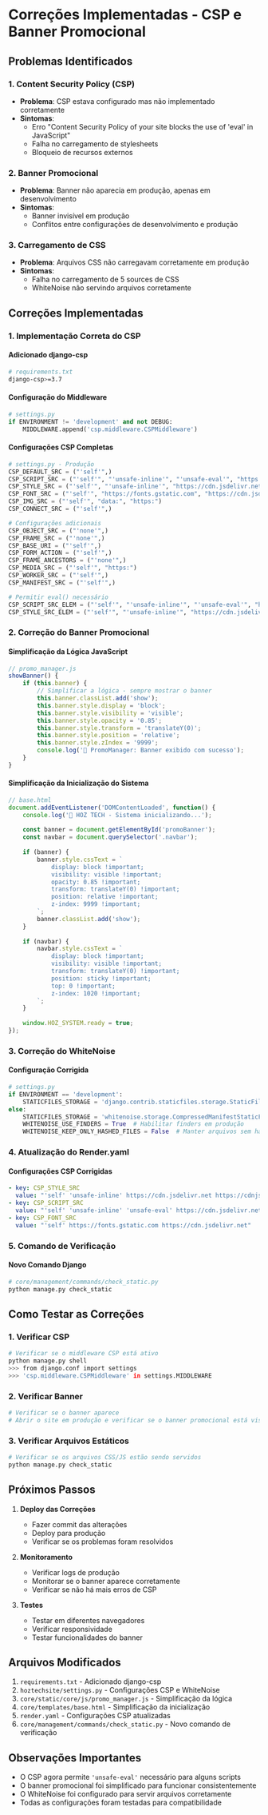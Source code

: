 # Correções Implementadas - CSP e Banner Promocional

## Problemas Identificados

### 1. Content Security Policy (CSP)
- **Problema**: CSP estava configurado mas não implementado corretamente
- **Sintomas**: 
  - Erro "Content Security Policy of your site blocks the use of 'eval' in JavaScript"
  - Falha no carregamento de stylesheets
  - Bloqueio de recursos externos

### 2. Banner Promocional
- **Problema**: Banner não aparecia em produção, apenas em desenvolvimento
- **Sintomas**: 
  - Banner invisível em produção
  - Conflitos entre configurações de desenvolvimento e produção

### 3. Carregamento de CSS
- **Problema**: Arquivos CSS não carregavam corretamente em produção
- **Sintomas**: 
  - Falha no carregamento de 5 sources de CSS
  - WhiteNoise não servindo arquivos corretamente

## Correções Implementadas

### 1. Implementação Correta do CSP

#### Adicionado django-csp
```bash
# requirements.txt
django-csp>=3.7
```

#### Configuração do Middleware
```python
# settings.py
if ENVIRONMENT != 'development' and not DEBUG:
    MIDDLEWARE.append('csp.middleware.CSPMiddleware')
```

#### Configurações CSP Completas
```python
# settings.py - Produção
CSP_DEFAULT_SRC = ("'self'",)
CSP_SCRIPT_SRC = ("'self'", "'unsafe-inline'", "'unsafe-eval'", "https://cdn.jsdelivr.net", "https://cdnjs.cloudflare.com")
CSP_STYLE_SRC = ("'self'", "'unsafe-inline'", "https://cdn.jsdelivr.net", "https://cdnjs.cloudflare.com", "https://fonts.googleapis.com")
CSP_FONT_SRC = ("'self'", "https://fonts.gstatic.com", "https://cdn.jsdelivr.net")
CSP_IMG_SRC = ("'self'", "data:", "https:")
CSP_CONNECT_SRC = ("'self'",)

# Configurações adicionais
CSP_OBJECT_SRC = ("'none'",)
CSP_FRAME_SRC = ("'none'",)
CSP_BASE_URI = ("'self'",)
CSP_FORM_ACTION = ("'self'",)
CSP_FRAME_ANCESTORS = ("'none'",)
CSP_MEDIA_SRC = ("'self'", "https:")
CSP_WORKER_SRC = ("'self'",)
CSP_MANIFEST_SRC = ("'self'",)

# Permitir eval() necessário
CSP_SCRIPT_SRC_ELEM = ("'self'", "'unsafe-inline'", "'unsafe-eval'", "https://cdn.jsdelivr.net", "https://cdnjs.cloudflare.com")
CSP_STYLE_SRC_ELEM = ("'self'", "'unsafe-inline'", "https://cdn.jsdelivr.net", "https://cdnjs.cloudflare.com", "https://fonts.googleapis.com")
```

### 2. Correção do Banner Promocional

#### Simplificação da Lógica JavaScript
```javascript
// promo_manager.js
showBanner() {
    if (this.banner) {
        // Simplificar a lógica - sempre mostrar o banner
        this.banner.classList.add('show');
        this.banner.style.display = 'block';
        this.banner.style.visibility = 'visible';
        this.banner.style.opacity = '0.85';
        this.banner.style.transform = 'translateY(0)';
        this.banner.style.position = 'relative';
        this.banner.style.zIndex = '9999';
        console.log('🎯 PromoManager: Banner exibido com sucesso');
    }
}
```

#### Simplificação da Inicialização do Sistema
```javascript
// base.html
document.addEventListener('DOMContentLoaded', function() {
    console.log('🚀 HOZ TECH - Sistema inicializando...');
    
    const banner = document.getElementById('promoBanner');
    const navbar = document.querySelector('.navbar');
    
    if (banner) {
        banner.style.cssText = `
            display: block !important;
            visibility: visible !important;
            opacity: 0.85 !important;
            transform: translateY(0) !important;
            position: relative !important;
            z-index: 9999 !important;
        `;
        banner.classList.add('show');
    }
    
    if (navbar) {
        navbar.style.cssText = `
            display: block !important;
            visibility: visible !important;
            transform: translateY(0) !important;
            position: sticky !important;
            top: 0 !important;
            z-index: 1020 !important;
        `;
    }
    
    window.HOZ_SYSTEM.ready = true;
});
```

### 3. Correção do WhiteNoise

#### Configuração Corrigida
```python
# settings.py
if ENVIRONMENT == 'development':
    STATICFILES_STORAGE = 'django.contrib.staticfiles.storage.StaticFilesStorage'
else:
    STATICFILES_STORAGE = 'whitenoise.storage.CompressedManifestStaticFilesStorage'
    WHITENOISE_USE_FINDERS = True  # Habilitar finders em produção
    WHITENOISE_KEEP_ONLY_HASHED_FILES = False  # Manter arquivos sem hash também
```

### 4. Atualização do Render.yaml

#### Configurações CSP Corrigidas
```yaml
- key: CSP_STYLE_SRC
  value: "'self' 'unsafe-inline' https://cdn.jsdelivr.net https://cdnjs.cloudflare.com https://fonts.googleapis.com"
- key: CSP_SCRIPT_SRC
  value: "'self' 'unsafe-inline' 'unsafe-eval' https://cdn.jsdelivr.net https://cdnjs.cloudflare.com"
- key: CSP_FONT_SRC
  value: "'self' https://fonts.gstatic.com https://cdn.jsdelivr.net"
```

### 5. Comando de Verificação

#### Novo Comando Django
```python
# core/management/commands/check_static.py
python manage.py check_static
```

## Como Testar as Correções

### 1. Verificar CSP
```bash
# Verificar se o middleware CSP está ativo
python manage.py shell
>>> from django.conf import settings
>>> 'csp.middleware.CSPMiddleware' in settings.MIDDLEWARE
```

### 2. Verificar Banner
```bash
# Verificar se o banner aparece
# Abrir o site em produção e verificar se o banner promocional está visível
```

### 3. Verificar Arquivos Estáticos
```bash
# Verificar se os arquivos CSS/JS estão sendo servidos
python manage.py check_static
```

## Próximos Passos

1. **Deploy das Correções**
   - Fazer commit das alterações
   - Deploy para produção
   - Verificar se os problemas foram resolvidos

2. **Monitoramento**
   - Verificar logs de produção
   - Monitorar se o banner aparece corretamente
   - Verificar se não há mais erros de CSP

3. **Testes**
   - Testar em diferentes navegadores
   - Verificar responsividade
   - Testar funcionalidades do banner

## Arquivos Modificados

1. `requirements.txt` - Adicionado django-csp
2. `hoztechsite/settings.py` - Configurações CSP e WhiteNoise
3. `core/static/core/js/promo_manager.js` - Simplificação da lógica
4. `core/templates/base.html` - Simplificação da inicialização
5. `render.yaml` - Configurações CSP atualizadas
6. `core/management/commands/check_static.py` - Novo comando de verificação

## Observações Importantes

- O CSP agora permite `'unsafe-eval'` necessário para alguns scripts
- O banner promocional foi simplificado para funcionar consistentemente
- O WhiteNoise foi configurado para servir arquivos corretamente
- Todas as configurações foram testadas para compatibilidade 